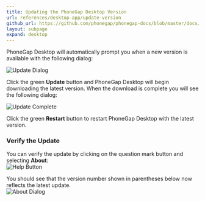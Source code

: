```yaml
---
title: Updating the PhoneGap Desktop Version
url: references/desktop-app/update-version
github_url: https://github.com/phonegap/phonegap-docs/blob/master/docs/references/desktop-app/7-update-version.html.md
layout: subpage
expand: desktop
---
```


PhoneGap Desktop will automatically prompt you when a new version is available with the following dialog:
 
 ![Update Dialog](/images/update-dialog.png)
 
 Click the green **Update** button and PhoneGap Desktop will begin downloading the latest version. When the download is complete you will
 see the following dialog:
 
 ![Update Complete](/images/update-complete.png)
 
 Click the green **Restart** button to restart PhoneGap Desktop with the latest version. 
 
 ### Verify the Update
 You can verify the update by clicking on the question mark button and selecting **About**:  
  ![Help Button](/images/help-button.png)
 
 You should see that the version number shown in parentheses below now reflects the latest update.   
  ![About Dialog](/images/about-dialog.png)